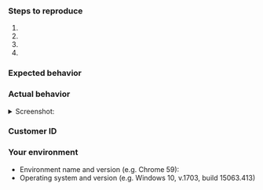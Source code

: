 <!--- Help us to avoid duplicate reports, make sure you have searched through existing issues before submitting a new one-->


<!--- If you are requesting a new feature, tell us how it should work in free form-->
<!--- If you are reporting a bug, submit the detailed description using the template below-->

### Steps to reproduce
<!--- Provide a link to a live example or a clear set of steps to reproduce the issue-->
1.
2.
3.
4.

### Expected behavior
<!--- Tell us what should happen -->

### Actual behavior
<!--- Tell us what happens instead -->


<details><summary>Screenshot:</summary>

<!--- drag and drop, upload or paste your screenshot to this area-->

</details>

### Customer ID 
<!--- Send us a diagnostic report through the application, click on the gear icon in the app's main window, and choose "Support". You will get an auto-reply with you Customer ID after sending a report -->

### Your environment
<!--- Please include all relevant details about the environment you experienced the bug in -->
* Environment name and version (e.g. Chrome 59):
* Operating system and version (e.g. Windows 10, v.1703, build 15063.413)
